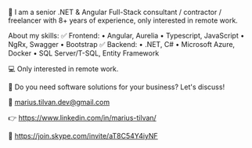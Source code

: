 👋 I am a senior .NET & Angular Full-Stack consultant / contractor / freelancer with 8+ years of experience, only interested in remote work.

About my skills:
✅ Frontend: 
• Angular, Aurelia
• Typescript, JavaScript
• NgRx, Swagger
• Bootstrap
✅ Backend: 
• .NET, C#
• Microsoft Azure, Docker
• SQL Server/T-SQL, Entity Framework

💻 Only interested in remote work.

🤝 Do you need software solutions for your business? Let's discuss!

📧 marius.tilvan.dev@gmail.com

👉 https://www.linkedin.com/in/marius-tilvan/

💬 https://join.skype.com/invite/aT8C54Y4iyNF
